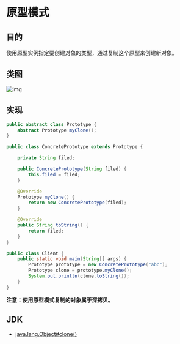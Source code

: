 # 原型模式

## 目的

使用原型实例指定要创建对象的类型，通过复制这个原型来创建新对象。

## 类图

![img](https://cyc2018.github.io/CS-Notes/pics/a40661e4-1a71-46d2-a158-ff36f7fc3331.png)

## 实现

```java
public abstract class Prototype {
    abstract Prototype myClone();
}
```

```java
public class ConcretePrototype extends Prototype {

    private String filed;

    public ConcretePrototype(String filed) {
        this.filed = filed;
    }

    @Override
    Prototype myClone() {
        return new ConcretePrototype(filed);
    }

    @Override
    public String toString() {
        return filed;
    }
}
```

```java
public class Client {
    public static void main(String[] args) {
        Prototype prototype = new ConcretePrototype("abc");
        Prototype clone = prototype.myClone();
        System.out.println(clone.toString());
    }
}
```

**注意：使用原型模式复制的对象属于深拷贝。**

## JDK

- [java.lang.Object#clone()](http://docs.oracle.com/javase/8/docs/api/java/lang/Object.html#clone%28%29)
